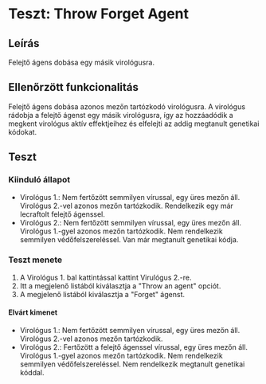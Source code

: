 # Teszt: Throw Forget Agent

## Leírás

Felejtő ágens dobása egy másik virológusra.

## Ellenőrzött funkcionalitás

Felejtő ágens dobása azonos mezőn tartózkodó virológusra. A virológus rádobja a felejtő ágenst egy másik virológusra, így az hozzáadódik a megkent virológus aktív effektjeihez és elfelejti az addig megtanult genetikai kódokat.

## Teszt

### Kiinduló állapot

- Virológus 1.: Nem fertőzött semmilyen vírussal, egy üres mezőn áll. Virológus 2.-vel azonos mezőn tartózkodik. Rendelkezik egy már lecraftolt felejtő ágenssel.
- Virológus 2.: Nem fertőzött semmilyen vírussal, egy üres mezőn áll. Virológus 1.-gyel azonos mezőn tartózkodik. Nem rendelkezik semmilyen védőfelszereléssel. Van már megtanult genetikai kódja.

### Teszt menete

1. A Virológus 1. bal kattintással kattint Virulógus 2.-re.
2. Itt a megjelenő listából kiválasztja a "Throw an agent" opciót.
3. A megjelenő listából kiválasztja a "Forget" ágenst.

#### Elvárt kimenet

- Virológus 1.: Nem fertőzött semmilyen vírussal, egy üres mezőn áll. Virológus 2.-vel azonos mezőn tartózkodik.
- Virológus 2.: Fertőzött a felejtő ágenssel vírussal, egy üres mezőn áll. Virológus 1.-gyel azonos mezőn tartózkodik. Nem rendelkezik semmilyen védőfelszereléssel. Nem rendelkezik megtanult genetikai kóddal.
